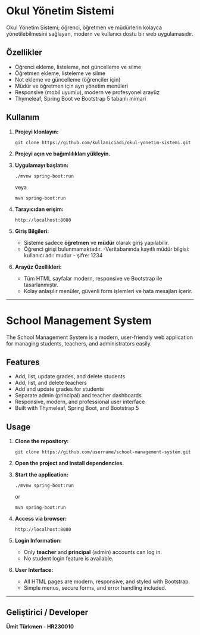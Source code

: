 # Okul Yönetim Sistemi

Okul Yönetim Sistemi; öğrenci, öğretmen ve müdürlerin kolayca yönetilebilmesini sağlayan, modern ve kullanıcı dostu bir web uygulamasıdır.

## Özellikler

- Öğrenci ekleme, listeleme, not güncelleme ve silme
- Öğretmen ekleme, listeleme ve silme
- Not ekleme ve güncelleme (öğrenciler için)
- Müdür ve öğretmen için ayrı yönetim menüleri
- Responsive (mobil uyumlu), modern ve profesyonel arayüz
- Thymeleaf, Spring Boot ve Bootstrap 5 tabanlı mimari

## Kullanım

1. **Projeyi klonlayın:**
   ```
   git clone https://github.com/kullaniciadi/okul-yonetim-sistemi.git
   ```
2. **Projeyi açın ve bağımlılıkları yükleyin.**

3. **Uygulamayı başlatın:**
   ```
   ./mvnw spring-boot:run
   ```
   veya
   ```
   mvn spring-boot:run
   ```

4. **Tarayıcıdan erişim:**
   ```
   http://localhost:8080
   ```

5. **Giriş Bilgileri:**
   - Sisteme sadece **öğretmen** ve **müdür** olarak giriş yapılabilir.
   - Öğrenci girişi bulunmamaktadır.
   -Veritabanında kayıtlı müdür bilgisi: kullanıcı adı: mudur - şifre: 1234

6. **Arayüz Özellikleri:**
   - Tüm HTML sayfalar modern, responsive ve Bootstrap ile tasarlanmıştır.
   - Kolay anlaşılır menüler, güvenli form işlemleri ve hata mesajları içerir.

---

# School Management System

The School Management System is a modern, user-friendly web application for managing students, teachers, and administrators easily.

## Features

- Add, list, update grades, and delete students
- Add, list, and delete teachers
- Add and update grades for students
- Separate admin (principal) and teacher dashboards
- Responsive, modern, and professional user interface
- Built with Thymeleaf, Spring Boot, and Bootstrap 5

## Usage

1. **Clone the repository:**
   ```
   git clone https://github.com/username/school-management-system.git
   ```
2. **Open the project and install dependencies.**

3. **Start the application:**
   ```
   ./mvnw spring-boot:run
   ```
   or
   ```
   mvn spring-boot:run
   ```

4. **Access via browser:**
   ```
   http://localhost:8080
   ```

5. **Login Information:**
   - Only **teacher** and **principal** (admin) accounts can log in.
   - No student login feature is available.

6. **User Interface:**
   - All HTML pages are modern, responsive, and styled with Bootstrap.
   - Simple menus, secure forms, and error handling included.

---

## Geliştirici / Developer

**Ümit Türkmen - HR230010**
